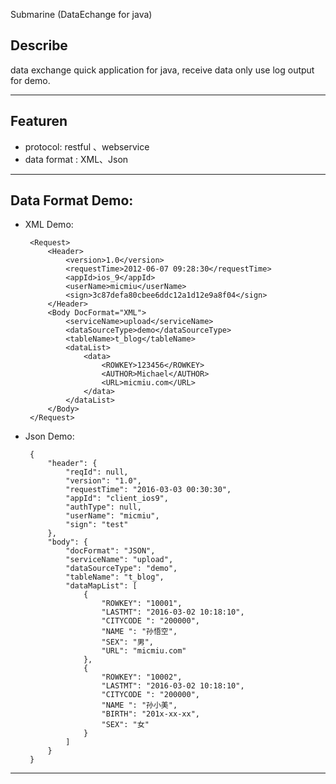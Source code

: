 Submarine (DataEchange for java)

## Describe
data exchange quick application for java, receive data only use log output for demo.

 ------

## Featuren
 * protocol: restful 、webservice 
 * data format : XML、Json 
 
 ------
 
## Data Format Demo:

 * XML Demo:

		<Request>
            <Header>
                <version>1.0</version>
                <requestTime>2012-06-07 09:28:30</requestTime>
                <appId>ios_9</appId>
                <userName>micmiu</userName>
                <sign>3c87defa80cbee6ddc12a1d12e9a8f04</sign>
            </Header>
            <Body DocFormat="XML">
                <serviceName>upload</serviceName>
                <dataSourceType>demo</dataSourceType>
                <tableName>t_blog</tableName>
                <dataList>
                    <data>
                        <ROWKEY>123456</ROWKEY>
                        <AUTHOR>Michael</AUTHOR>
                        <URL>micmiu.com</URL>
                    </data>
                </dataList>
            </Body>
        </Request>
 * Json Demo:

		{
            "header": {
                "reqId": null, 
                "version": "1.0", 
                "requestTime": "2016-03-03 00:30:30", 
                "appId": "client_ios9", 
                "authType": null, 
                "userName": "micmiu", 
                "sign": "test"
            }, 
            "body": {
                "docFormat": "JSON", 
                "serviceName": "upload", 
                "dataSourceType": "demo", 
                "tableName": "t_blog", 
                "dataMapList": [
                    {
                        "ROWKEY": "10001", 
                        "LASTMT": "2016-03-02 10:18:10", 
                        "CITYCODE ": "200000", 
                        "NAME ": "孙悟空", 
                        "SEX": "男", 
                        "URL": "micmiu.com"
                    }, 
                    {
                        "ROWKEY": "10002", 
                        "LASTMT": "2016-03-02 10:18:10", 
                        "CITYCODE ": "200000", 
                        "NAME ": "孙小美", 
                        "BIRTH": "201x-xx-xx", 
                        "SEX": "女"
                    }
                ]
            }
        }

 --------
 		
 

